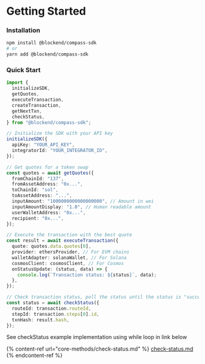 # Getting Started

### Installation

```bash
npm install @blockend/compass-sdk
# or
yarn add @blockend/compass-sdk
```

### Quick Start

```typescript
import {
  initializeSDK,
  getQuotes,
  executeTransaction,
  createTransaction,
  getNextTxn,
  checkStatus,
} from "@blockend/compass-sdk";

// Initialize the SDK with your API key
initializeSDK({
  apiKey: "YOUR_API_KEY",
  integratorId: "YOUR_INTEGRATOR_ID",
});

// Get quotes for a token swap
const quotes = await getQuotes({
  fromChainId: "137",
  fromAssetAddress: "0x...",
  toChainId: "sol",
  toAssetAddress: "...",
  inputAmount: "1000000000000000000", // Amount in wei
  inputAmountDisplay: "1.0", // Human readable amount
  userWalletAddress: "0x...",
  recipient: "0x...",
});

// Execute the transaction with the best quote
const result = await executeTransaction({
  quote: quotes.data.quotes[0],
  provider: ethersProvider, // For EVM chains
  walletAdapter: solanaWallet, // For Solana
  cosmosClient: cosmosClient, // For Cosmos
  onStatusUpdate: (status, data) => {
    console.log(`Transaction status: ${status}`, data);
  },
});

// Check transaction status, poll the status until the status is "success" or "failed" or "partial-success". "in-progress" means the transaction is still being processed.
const status = await checkStatus({
  routeId: transaction.routeId,
  stepId: transaction.steps[0].id,
  txnHash: result.hash,
});
```

See checkStatus example implementation using while loop in link below

{% content-ref url="core-methods/check-status.md" %}
[check-status.md](core-methods/check-status.md)
{% endcontent-ref %}

